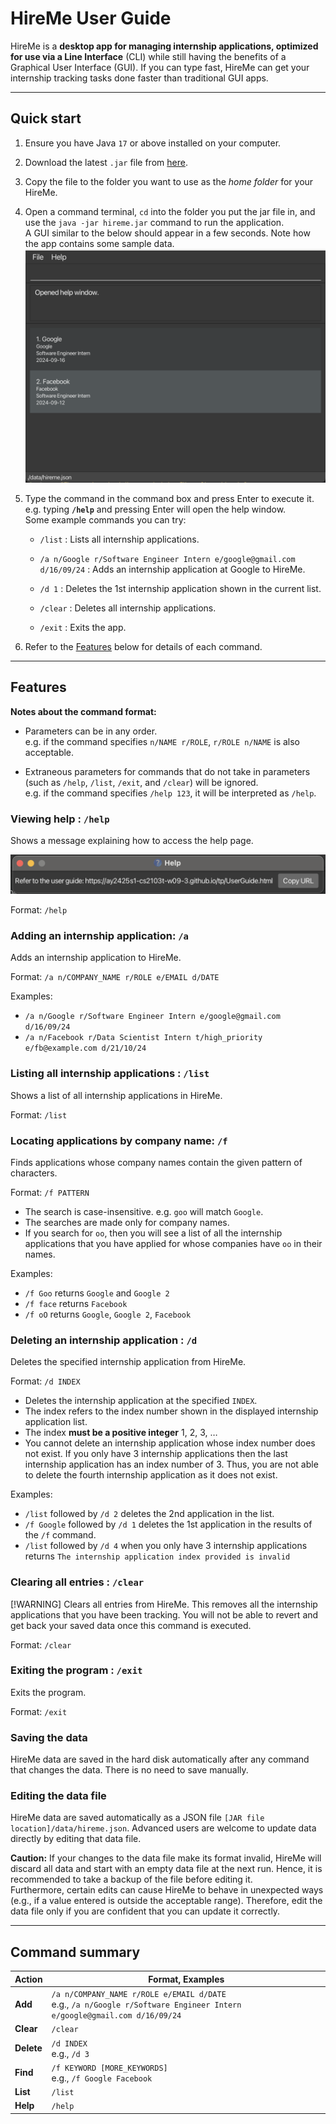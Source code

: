 # HireMe User Guide

HireMe is a **desktop app for managing internship applications, optimized for use via a Line Interface** (CLI) while still having the benefits of a Graphical User Interface (GUI). If you can type fast, HireMe can get your internship tracking tasks done faster than traditional GUI apps.

--------------------------------------------------------------------------------------------------------------------

## Quick start

1. Ensure you have Java `17` or above installed on your computer.

1. Download the latest `.jar` file from [here](https://github.com/AY2425S1-CS2103T-W09-3/tp/releases/tag/v1.3).

1. Copy the file to the folder you want to use as the _home folder_ for your HireMe.

1. Open a command terminal, `cd` into the folder you put the jar file in, and use the `java -jar hireme.jar` command to run the application.<br>
   A GUI similar to the below should appear in a few seconds. Note how the app contains some sample data.<br>
   ![Ui](images/Ui.png)

1. Type the command in the command box and press Enter to execute it. e.g. typing **`/help`** and pressing Enter will open the help window.<br>
   Some example commands you can try:

    * `/list` : Lists all internship applications.

    * `/a n/Google r/Software Engineer Intern e/google@gmail.com d/16/09/24` : Adds an internship application at Google to HireMe.

    * `/d 1` : Deletes the 1st internship application shown in the current list.

    * `/clear` : Deletes all internship applications.

    * `/exit` : Exits the app.

1. Refer to the [Features](#features) below for details of each command.

--------------------------------------------------------------------------------------------------------------------

## Features

<box type="info" seamless>

**Notes about the command format:**<br>

* Parameters can be in any order.<br>
  e.g. if the command specifies `n/NAME r/ROLE`, `r/ROLE n/NAME` is also acceptable.

* Extraneous parameters for commands that do not take in parameters (such as `/help`, `/list`, `/exit`, and `/clear`) will be ignored.<br>
  e.g. if the command specifies `/help 123`, it will be interpreted as `/help`.

</box>

### Viewing help : `/help`

Shows a message explaining how to access the help page.

![help message](images/helpMessage.png)

Format: `/help`


### Adding an internship application: `/a`

Adds an internship application to HireMe.

Format: `/a n/COMPANY_NAME r/ROLE e/EMAIL d/DATE`

Examples:
* `/a n/Google r/Software Engineer Intern e/google@gmail.com d/16/09/24`
* `/a n/Facebook r/Data Scientist Intern t/high_priority e/fb@example.com d/21/10/24`

### Listing all internship applications : `/list`

Shows a list of all internship applications in HireMe.

Format: `/list`

### Locating applications by company name: `/f`

Finds applications whose company names contain the given pattern of characters.

Format: `/f PATTERN`

* The search is case-insensitive. e.g. `goo` will match `Google`.
* The searches are made only for company names.
* If you search for `oo`, then you will see a list of all the internship applications that you have applied for
whose companies have `oo` in their names.

Examples:
* `/f Goo` returns `Google` and `Google 2`
* `/f face` returns `Facebook`
* `/f oO` returns `Google`, `Google 2`, `Facebook`

### Deleting an internship application : `/d`

Deletes the specified internship application from HireMe.

Format: `/d INDEX`

* Deletes the internship application at the specified `INDEX`.
* The index refers to the index number shown in the displayed internship application list.
* The index **must be a positive integer** 1, 2, 3, …​
* You cannot delete an internship application whose index number does not exist. If you only have 3 internship 
applications then the last internship application has an index number of 3. Thus, you are not able to delete the fourth
internship application as it does not exist.

Examples:
* `/list` followed by `/d 2` deletes the 2nd application in the list.
* `/f Google` followed by `/d 1` deletes the 1st application in the results of the `/f` command.
* `/list` followed by `/d 4` when you only have 3 internship applications returns 
`The internship application index provided is invalid`

### Clearing all entries : `/clear`

[!WARNING]
Clears all entries from HireMe. This removes all the internship applications that you have been tracking. You will not
be able to revert and get back your saved data once this command is executed.

Format: `/clear`

### Exiting the program : `/exit`

Exits the program.

Format: `/exit`

### Saving the data

HireMe data are saved in the hard disk automatically after any command that changes the data. There is no need to save manually.

### Editing the data file

HireMe data are saved automatically as a JSON file `[JAR file location]/data/hireme.json`. Advanced users are welcome to update data directly by editing that data file.

<box type="warning" seamless>

**Caution:**
If your changes to the data file make its format invalid, HireMe will discard all data and start with an empty data file at the next run. Hence, it is recommended to take a backup of the file before editing it.<br>
Furthermore, certain edits can cause HireMe to behave in unexpected ways (e.g., if a value entered is outside the acceptable range). Therefore, edit the data file only if you are confident that you can update it correctly.
</box>

--------------------------------------------------------------------------------------------------------------------

## Command summary

Action     | Format, Examples
-----------|----------------------------------------------------------------------------------------------------------------------------------------------------------------------
**Add**    | `/a n/COMPANY_NAME r/ROLE e/EMAIL d/DATE` <br> e.g., `/a n/Google r/Software Engineer Intern e/google@gmail.com d/16/09/24`
**Clear**  | `/clear`
**Delete** | `/d INDEX`<br> e.g., `/d 3`
**Find**   | `/f KEYWORD [MORE_KEYWORDS]`<br> e.g., `/f Google Facebook`
**List**   | `/list`
**Help**   | `/help`
